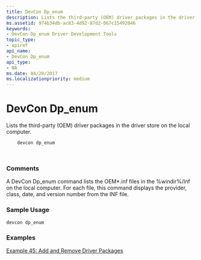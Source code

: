 ```yaml
---
title: DevCon Dp_enum
description: Lists the third-party (OEM) driver packages in the driver store on the local computer.
ms.assetid: 974b34db-ac83-4d92-87d2-067c15492046
keywords:
- DevCon Dp_enum Driver Development Tools
topic_type:
- apiref
api_name:
- DevCon Dp_enum
api_type:
- NA
ms.date: 04/20/2017
ms.localizationpriority: medium
---
```


# DevCon Dp\_enum


Lists the third-party (OEM) driver packages in the driver store on the local computer.

```
    devcon dp_enum

   
```

### <span id="comments"></span><span id="COMMENTS"></span>Comments

A DevCon Dp\_enum command lists the OEM\*.inf files in the %windir%/Inf on the local computer. For each file, this command displays the provider, class, date, and version number from the INF file.

### <span id="sample_usage"></span><span id="SAMPLE_USAGE"></span>Sample Usage

```
devcon dp_enum
```

### <span id="examples"></span><span id="EXAMPLES"></span>Examples

[Example 45: Add and Remove Driver Packages](example-45--add-and-remove-driver-packages.md)

 

 






